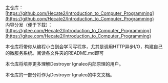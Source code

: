 主仓库：  
[https://github.com/Hecate2/Introduction_to_Computer_Programming](https://github.com/Hecate2/Introduction_to_Computer_Programming)  
内容分发（便于下载）：  
[https://gitee.com/Hecate2/Introduction_to_Computer_Programming](https://gitee.com/Hecate2/Introduction_to_Computer_Programming)  
  
本仓库将带你从编程小白到会学习写程序，尤其是调用HTTP异步I/O，构建自己的微服务系统。阅读各文件夹的README.md即可  
  
本仓库将培养更多理解Destroyer Ignaleo内部原理的用户。  
  
本仓库的一部分将作为Destroyer Ignaleo的中文文档。  